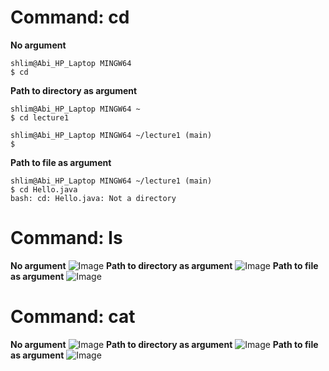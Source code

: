 # Command: cd
**No argument**
```
shlim@Abi_HP_Laptop MINGW64
$ cd

```
**Path to directory as argument**
```
shlim@Abi_HP_Laptop MINGW64 ~
$ cd lecture1

shlim@Abi_HP_Laptop MINGW64 ~/lecture1 (main)
$
```
**Path to file as argument**
```
shlim@Abi_HP_Laptop MINGW64 ~/lecture1 (main)
$ cd Hello.java
bash: cd: Hello.java: Not a directory

```

# Command: ls
**No argument**
![Image](http://url/a.png)
**Path to directory as argument**
![Image](http://url/a.png)
**Path to file as argument**
![Image](http://url/a.png)

# Command: cat
**No argument**
![Image](http://url/a.png)
**Path to directory as argument**
![Image](http://url/a.png)
**Path to file as argument**
![Image](http://url/a.png)


